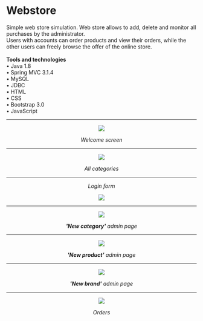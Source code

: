 # Webstore
<p align="left" style="display:block;">
Simple web store simulation. Web store allows to add, delete and monitor all purchases by the administrator.<br>
Users with accounts can order products and view their orders, while the other users can freely browse the offer of the online store.<br><br>
<b>Tools and technologies</b><br>
     &#8226 Java 1.8<br>
     &#8226 Spring MVC 3.1.4<br>
     &#8226 MySQL<br>
     &#8226 JDBC<br>
     &#8226 HTML<br>
     &#8226 CSS<br>
     &#8226 Bootstrap 3.0<br>
     &#8226 JavaScript<br>
</p>
  <hr>
<p align="center" style="display:block;">
  <img src="https://preview.ibb.co/eZrCpo/1.jpg"/>
</p>
<p align="center" style="display:block;">
  <i>Welcome screen</i>
</p>

  <hr>
<p align="center" style="display:block;">
  <img src="https://preview.ibb.co/c41v9o/2.jpg"/>
</p>
<p align="center" style="display:block;">
  <i>All categories</i>
</p>

  <hr>
<p align="center" style="display:block;">
  <i>Login form</i>
</p>
<p align="center" style="display:block;">
  <img src="https://preview.ibb.co/hnacN8/3.jpg"/>
</p>

  <hr>
<p align="center" style="display:block;">
  <img src="https://preview.ibb.co/ed0GFT/4.jpg"/>
</p>
<p align="center" style="display:block;">
  <i><b>'New category'</b> admin page</i>
</p>

  <hr>
<p align="center" style="display:block;">
  <img src="https://preview.ibb.co/b5EbFT/5.jpg"/>
</p>
<p align="center" style="display:block;">
  <i><b>'New product'</b> admin page</i>
</p>

  <hr>
<p align="center" style="display:block;">
  <img src="https://preview.ibb.co/iTCJUo/7.jpg"/>
</p>
<p align="center" style="display:block;">
  <i><b>'New brand'</b> admin page</i>
</p>

  <hr>
<p align="center" style="display:block;">
  <img src="https://preview.ibb.co/nDWqaT/8.jpg"/>
</p>
<p align="center" style="display:block;">
  <i>Orders</i>
</p>

